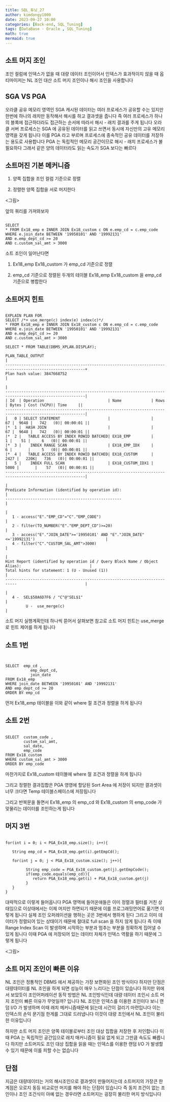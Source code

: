 ```yaml
---
title: SQL_튜닝_27
author: kimdongy1000
date: 2023-09-27 10:00
categories: [Back-end, SQL_Tuning]
tags: [DataBase - Oracle , SQL_Tuning]
math: true
mermaid: true
---
```


## 소트 머지 조인
조인 컬럼에 인덱스가 없을 때 대량 데이터 조인이어서 인덱스가 효과적이지 않을 때 옵티마이저는 NL 조인 대산 소트 머지 조인이나 해시 조인을 사용합니다 

## SGA VS PGA 
오라클 공유 메모리 영역인 SGA 캐시된 데이터는 여러 프로세스가 공유할 수는 있지만 한번에 하나의 래치만 동작해서 해시를 하고 결과셋을 줍니다 즉 여러 프로세스가 하나의 블록에 접근하더라도 접근하는 순서에 따라서 해시 - 래치 결과를 주게 됩니다 오라클 서버 프로세스는 SGA 에 공유된 데이터를 읽고 쓰면서 동시에 자신만의 고유 메모리 영역을 갖게 됩니다 이를 PGA 라고 부르며 프로세스에 종속적인 공유 데이터를 저장하는 용도로 사용합니다 PGA 는 독립적인 메모리 공간이므로 해시 - 래치 프로세스가 불필요하다 그래서 같은 양의 데이터라도 읽는 속도가 SGA 보다는 빠르다 

## 소트머진 기본 메커니즘 

1. 양쪽 집합을 조인 컬럼 기준으로 정렬 

2. 정렬한 양쪽 집합을 서로 머지한다 

<그림>

앞의 쿼리를 가져와보자 

```

SELECT
* FROM Ex18_emp e INNER JOIN Ex18_custom c ON e.emp_cd = c.emp_code
WHERE e.join_date BETWEEN '19950101' AND '19992131'
AND e.emp_dept_cd >= 20
AND c.custom_sal_amt > 3000

```

소트 조인이 일어난다면 

1. Ex18_emp Ex18_custom 가 emp_cd 기준으로 정렬

2. emp_cd 기준으로 정렬된 두개의 테이블 Ex18_emp Ex18_custom 을 emp_cd 기준으로 병합한다 

## 소트머지 힌트

```

EXPLAIN PLAN FOR
SELECT /*+ use_merge(c) index(e) index(c)*/ 
* FROM Ex18_emp e INNER JOIN Ex18_custom c ON e.emp_cd = c.emp_code
WHERE e.join_date BETWEEN '19950101' AND '19992131'
AND e.emp_dept_cd >= 20
AND c.custom_sal_amt > 3000

SELECT * FROM TABLE(DBMS_XPLAN.DISPLAY);

PLAN_TABLE_OUTPUT                                                                                        |
---------------------------------------------------------------------------------------------------------+
Plan hash value: 3847668752                                                                              |
                                                                                                         |
---------------------------------------------------------------------------------------------------------|
| Id  | Operation                            | Name             | Rows  | Bytes | Cost (%CPU)| Time     ||
---------------------------------------------------------------------------------------------------------|
|   0 | SELECT STATEMENT                     |                  |    67 |  9648 |   742   (0)| 00:00:01 ||
|*  1 |  HASH JOIN                           |                  |    67 |  9648 |   742   (0)| 00:00:01 ||
|*  2 |   TABLE ACCESS BY INDEX ROWID BATCHED| EX18_EMP         |     1 |    51 |     6   (0)| 00:00:01 ||
|*  3 |    INDEX RANGE SCAN                  | EX18_EMP_IDX     |     6 |       |     5   (0)| 00:00:01 ||
|*  4 |   TABLE ACCESS BY INDEX ROWID BATCHED| EX18_CUSTOM      |  2427 |   220K|   736   (0)| 00:00:01 ||
|   5 |    INDEX FULL SCAN                   | EX18_CUSTOM_IDX1 |  5000 |       |    57   (0)| 00:00:01 ||
---------------------------------------------------------------------------------------------------------|
                                                                                                         |
Predicate Information (identified by operation id):                                                      |
---------------------------------------------------                                                      |
                                                                                                         |
   1 - access("E"."EMP_CD"="C"."EMP_CODE")                                                               |
   2 - filter(TO_NUMBER("E"."EMP_DEPT_CD")>=20)                                                          |
   3 - access("E"."JOIN_DATE">='19950101' AND "E"."JOIN_DATE"<='19992131')                               |
   4 - filter("C"."CUSTOM_SAL_AMT">3000)                                                                 |
                                                                                                         |
Hint Report (identified by operation id / Query Block Name / Object Alias):                              |
Total hints for statement: 1 (U - Unused (1))                                                            |
---------------------------------------------------------------------------                              |
                                                                                                         |
   4 -  SEL$58A6D7F6 / "C"@"SEL$1"                                                                       |
         U -  use_merge(c)                                                                               |

```
소트 머지 실행계획인데 하나씩 뜯어서 살펴보면 참고로 소트 머지 힌트는 use_merge 로 힌트 제어를 하게 됩니다 

## 소트 1번
```


SELECT 	emp_cd , 
		   emp_dept_cd,
		   join_date
FROM Ex18_emp
WHERE join_date BETWEEN '19950101' AND '19992131'
AND emp_dept_cd >= 20
ORDER BY emp_cd

```
먼저 Ex18_emp 테이블을 이와 같이 where 절 조건과 정렬을 하게 됩니다 

## 소트 2번
```

SELECT 	custom_code , 
		custom_sal_amt,
		sal_date,
		emp_code
FROM Ex18_custom
WHERE custom_sal_amt > 3000
ORDER BY emp_code

```
마찬가지로 Ex18_custom 테이블에 where 절 조건과 정렬을 하게 됩니다 

그리고 정렬한 결과집합은 PGA 영영에 할당된 Sort Area 에 저장이 되지만 결과셋이 너무 크다면 Temp 테이블스페이스에 저장됩니다 

그리고 반복문을 돌면서 Ex18_emp 의 emp_cd 와 Ex18_custom 의 emp_code 가 맞물리는 데이터를 조인하는게 됩니다 

## 머지 3번
```

for(int i = 0; i < PGA_Ex18_emp.size(); i++){
   
   String emp_cd = PGA_Ex18_emp.get(i).getEmpCd();
   
   for(int j = 0; j < PGA_Ex18_custom.size(); j++){
         
         String emp_code = PGA_Ex18_custom.get(j).getEmpCode();
         if(emp_code.equals(emp_cd)){
            return PGA_Ex18_emp.get(i) + PGA_Ex18_custom.get(j)
         }
   }
}

```
대략적으로 이렇게 들어옵니다 PGA 영역에 들어온애들은 이미 정렬과 필터를 거친 상태임으로 이상태에서는 이제 머지만 하면되기 때문에 이를 프로그래밍언어로 옮기면 이렇게 됩니다 
실제 조인 오퍼레이션을 행하는 곳은 3번에서 행하게 된다 그리고 이미 데이터가 정렬되어 있는 상태이기 때문에 절대로 full scan 을 하지 않게 됩니다 즉 이때 Range Index Scan 이 발생하며 시작하는 부분과 멈추는 부분을 정확하게 집어낼 수 있게 됩니다 이때 PGA 에 저장되어 있는 데이터 자체가 인덱스 역활을 하기 때문에 그렇게 됩니다 

<그림>

## 소트 머지 조인이 빠른 이유
NL 조인은 정통적인 DBMS 에서 제공하는 가장 보편화된 조인 방식이다 하지만 단점은 대량데이터를 NL 조인을 하게 되면 성능이 매우 느리다는 단점이 있습니다 하지만 위에서 보았듯이 조인어퍼레이션 동작 방법은 NL 조인방식인데 대량 데이터 조인시 소트 머지 조인이 빠른 이유가 무엇일까? 입니다 NL 조인은 인덱스를 이용한 조인이다 보니 랜덤 I/O 가 발생하며 이때 래치 메커니즘때문에 읽는데 시간이 걸리기 마련입니다 이는 인덱스의 손익 문기점 한게를 그대로 드러냅니다 이것이 대량 조인에서 NL 조인이 불리한 이유입니다 

하지만 소트 머지 조인은 양쪽 테이블로부터 조인 대상 집합을 저장한 후 저인합니다 이때 PGA 는 독립적인 공간임으로 래치 매커니즘이 필요 없게 되고 그만큼 속도도 빠릅니다 하지만 소트머지도 조인 대상 집합을 읽을 때는 인덱스를 이용한 랜덤 I/O 가 발생할 수 있기 때문에 이를 피할 수는 없습니다 

## 단점
지금은 대량데이터는 거의 해시조인으로 결과셋이 만들어지는데 소트머지의 가장큰 한계점은 오로지 동등 비교로만 머지를 해야 하는 단점이 있습니다 즉 동치 조건이 없는 조인이나 조인 조건식이 아예 없는 경우라면 소트머지는 굉장히 불리한 머지 방식입니다 





